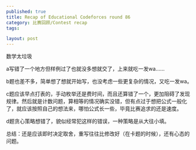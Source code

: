 ```yaml
---
published: true
title: Recap of Educational Codeforces round 86
category: 比赛回顾/Contest recap
tags:

layout: post
---
```

数学太垃圾
<!-- more -->

a写错了一个地方但样例过了也就没多想就交了，上来就吃一发wa……

b题也差不多，简单想了想就开始写，也没考虑一些更复杂的情况，又吃一发wa。

c题应该早点打表的，手动枚举还是费时间，而且还算错了一个，更加阻碍了发现规律。然后就是计数问题，算相等的情况确实没错，但有点过于想把公式一般化了，就应该按照自己的想法来，哪怕公式长一些，毕竟比赛追求的还是速度。

d题贪心策略想错了，貌似经常犯这样的错误，一种策略是从大往小填。

总结：还是应该即时决定取舍，重写往往比修改好（在卡题的时候），还有心态的问题。